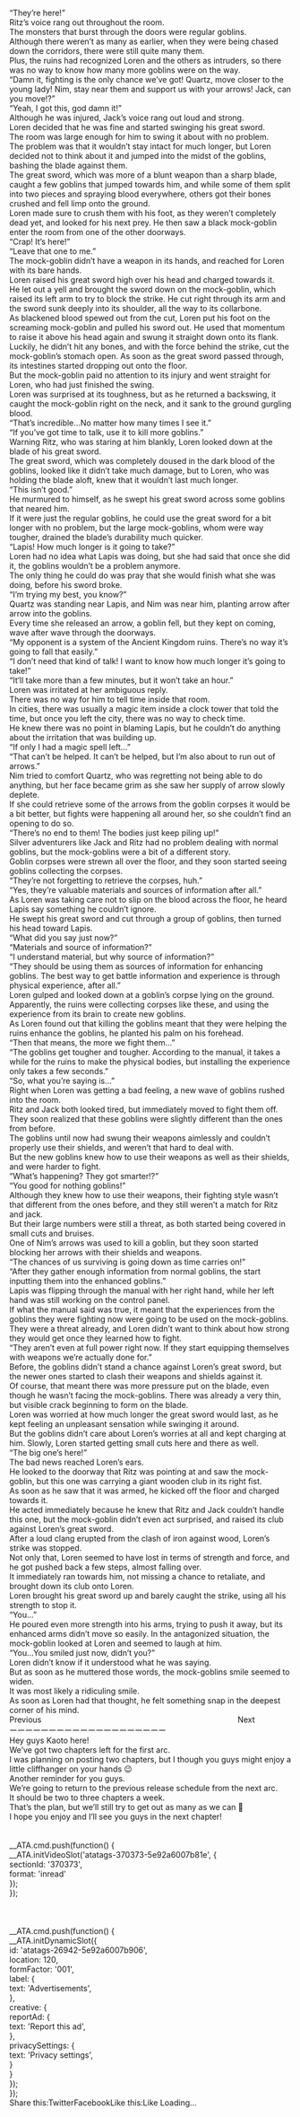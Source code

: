 <br/>
“They’re here!”<br/>
Ritz’s voice rang out throughout the room.<br/>
The monsters that burst through the doors were regular goblins.<br/>
Although there weren’t as many as earlier, when they were being chased down the corridors, there were still quite many them.<br/>
Plus, the ruins had recognized Loren and the others as intruders, so there was no way to know how many more goblins were on the way.<br/>
“Damn it, fighting is the only chance we’ve got! Quartz, move closer to the young lady! Nim, stay near them and support us with your arrows! Jack, can you move!?”<br/>
“Yeah, I got this, god damn it!”<br/>
Although he was injured, Jack’s voice rang out loud and strong.<br/>
Loren decided that he was fine and started swinging his great sword.<br/>
The room was large enough for him to swing it about with no problem.<br/>
The problem was that it wouldn’t stay intact for much longer, but Loren decided not to think about it and jumped into the midst of the goblins, bashing the blade against them.<br/>
The great sword, which was more of a blunt weapon than a sharp blade, caught a few goblins that jumped towards him, and while some of them split into two pieces and spraying blood everywhere, others got their bones crushed and fell limp onto the ground.<br/>
Loren made sure to crush them with his foot, as they weren’t completely dead yet, and looked for his next prey. He then saw a black mock-goblin enter the room from one of the other doorways.<br/>
“Crap! It’s here!”<br/>
“Leave that one to me.”<br/>
The mock-goblin didn’t have a weapon in its hands, and reached for Loren with its bare hands.<br/>
Loren raised his great sword high over his head and charged towards it.<br/>
He let out a yell and brought the sword down on the mock-goblin, which raised its left arm to try to block the strike. He cut right through its arm and the sword sunk deeply into its shoulder, all the way to its collarbone.<br/>
As blackened blood spewed out from the cut, Loren put his foot on the screaming mock-goblin and pulled his sword out. He used that momentum to raise it above his head again and swung it straight down onto its flank.<br/>
Luckily, he didn’t hit any bones, and with the force behind the strike, cut the mock-goblin’s stomach open. As soon as the great sword passed through, its intestines started dropping out onto the floor.<br/>
But the mock-goblin paid no attention to its injury and went straight for Loren, who had just finished the swing.<br/>
Loren was surprised at its toughness, but as he returned a backswing, it caught the mock-goblin right on the neck, and it sank to the ground gurgling blood.<br/>
“That’s incredible…No matter how many times I see it.”<br/>
“If you’ve got time to talk, use it to kill more goblins.”<br/>
Warning Ritz, who was staring at him blankly, Loren looked down at the blade of his great sword.<br/>
The great sword, which was completely doused in the dark blood of the goblins, looked like it didn’t take much damage, but to Loren, who was holding the blade aloft, knew that it wouldn’t last much longer.<br/>
“This isn’t good.”<br/>
He murmured to himself, as he swept his great sword across some goblins that neared him.<br/>
If it were just the regular goblins, he could use the great sword for a bit longer with no problem, but the large mock-goblins, whom were way tougher, drained the blade’s durability much quicker.<br/>
“Lapis! How much longer is it going to take?”<br/>
Loren had no idea what Lapis was doing, but she had said that once she did it, the goblins wouldn’t be a problem anymore.<br/>
The only thing he could do was pray that she would finish what she was doing, before his sword broke.<br/>
“I’m trying my best, you know?”<br/>
Quartz was standing near Lapis, and Nim was near him, planting arrow after arrow into the goblins.<br/>
Every time she released an arrow, a goblin fell, but they kept on coming, wave after wave through the doorways.<br/>
“My opponent is a system of the Ancient Kingdom ruins. There’s no way it’s going to fall that easily.”<br/>
“I don’t need that kind of talk! I want to know how much longer it’s going to take!”<br/>
“It’ll take more than a few minutes, but it won’t take an hour.”<br/>
Loren was irritated at her ambiguous reply.<br/>
There was no way for him to tell time inside that room.<br/>
In cities, there was usually a magic item inside a clock tower that told the time, but once you left the city, there was no way to check time.<br/>
He knew there was no point in blaming Lapis, but he couldn’t do anything about the irritation that was building up.<br/>
“If only I had a magic spell left…”<br/>
“That can’t be helped. It can’t be helped, but I’m also about to run out of arrows.”<br/>
Nim tried to comfort Quartz, who was regretting not being able to do anything, but her face became grim as she saw her supply of arrow slowly deplete.<br/>
If she could retrieve some of the arrows from the goblin corpses it would be a bit better, but fights were happening all around her, so she couldn’t find an opening to do so.<br/>
“There’s no end to them! The bodies just keep piling up!”<br/>
Silver adventurers like Jack and Ritz had no problem dealing with normal goblins, but the mock-goblins were a bit of a different story.<br/>
Goblin corpses were strewn all over the floor, and they soon started seeing goblins collecting the corpses.<br/>
“They’re not forgetting to retrieve the corpses, huh.”<br/>
“Yes, they’re valuable materials and sources of information after all.”<br/>
As Loren was taking care not to slip on the blood across the floor, he heard Lapis say something he couldn’t ignore.<br/>
He swept his great sword and cut through a group of goblins, then turned his head toward Lapis.<br/>
“What did you say just now?”<br/>
“Materials and source of information?”<br/>
“I understand material, but why source of information?”<br/>
“They should be using them as sources of information for enhancing goblins. The best way to get battle information and experience is through physical experience, after all.”<br/>
Loren gulped and looked down at a goblin’s corpse lying on the ground.<br/>
Apparently, the ruins were collecting corpses like these, and using the experience from its brain to create new goblins.<br/>
As Loren found out that killing the goblins meant that they were helping the ruins enhance the goblins, he planted his palm on his forehead.<br/>
“Then that means, the more we fight them…”<br/>
“The goblins get tougher and tougher. According to the manual, it takes a while for the ruins to make the physical bodies, but installing the experience only takes a few seconds.”<br/>
“So, what you’re saying is…”<br/>
Right when Loren was getting a bad feeling, a new wave of goblins rushed into the room.<br/>
Ritz and Jack both looked tired, but immediately moved to fight them off.<br/>
They soon realized that these goblins were slightly different than the ones from before.<br/>
The goblins until now had swung their weapons aimlessly and couldn’t properly use their shields, and weren’t that hard to deal with.<br/>
But the new goblins knew how to use their weapons as well as their shields, and were harder to fight.<br/>
“What’s happening? They got smarter!?”<br/>
“You good for nothing goblins!”<br/>
Although they knew how to use their weapons, their fighting style wasn’t that different from the ones before, and they still weren’t a match for Ritz and jack.<br/>
But their large numbers were still a threat, as both started being covered in small cuts and bruises.<br/>
One of Nim’s arrows was used to kill a goblin, but they soon started blocking her arrows with their shields and weapons.<br/>
“The chances of us surviving is going down as time carries on!”<br/>
“After they gather enough information from normal goblins, the start inputting them into the enhanced goblins.”<br/>
Lapis was flipping through the manual with her right hand, while her left hand was still working on the control panel.<br/>
If what the manual said was true, it meant that the experiences from the goblins they were fighting now were going to be used on the mock-goblins.<br/>
They were a threat already, and Loren didn’t want to think about how strong they would get once they learned how to fight.<br/>
“They aren’t even at full power right now. If they start equipping themselves with weapons we’re actually done for.”<br/>
Before, the goblins didn’t stand a chance against Loren’s great sword, but the newer ones started to clash their weapons and shields against it.<br/>
Of course, that meant there was more pressure put on the blade, even though he wasn’t facing the mock-goblins. There was already a very thin, but visible crack beginning to form on the blade.<br/>
Loren was worried at how much longer the great sword would last, as he kept feeling an unpleasant sensation while swinging it around.<br/>
But the goblins didn’t care about Loren’s worries at all and kept charging at him. Slowly, Loren started getting small cuts here and there as well.<br/>
“The big one’s here!”<br/>
The bad news reached Loren’s ears.<br/>
He looked to the doorway that Ritz was pointing at and saw the mock-goblin, but this one was carrying a giant wooden club in its right fist.<br/>
As soon as he saw that it was armed, he kicked off the floor and charged towards it.<br/>
He acted immediately because he knew that Ritz and Jack couldn’t handle this one, but the mock-goblin didn’t even act surprised, and raised its club against Loren’s great sword.<br/>
After a loud clang erupted from the clash of iron against wood, Loren’s strike was stopped.<br/>
Not only that, Loren seemed to have lost in terms of strength and force, and he got pushed back a few steps, almost falling over.<br/>
It immediately ran towards him, not missing a chance to retaliate, and brought down its club onto Loren.<br/>
Loren brought his great sword up and barely caught the strike, using all his strength to stop it.<br/>
“You…”<br/>
He poured even more strength into his arms, trying to push it away, but its enhanced arms didn’t move so easily. In the antagonized situation, the mock-goblin looked at Loren and seemed to laugh at him.<br/>
“You…You smiled just now, didn’t you?”<br/>
Loren didn’t know if it understood what he was saying.<br/>
But as soon as he muttered those words, the mock-goblins smile seemed to widen.<br/>
It was most likely a ridiculing smile.<br/>
As soon as Loren had that thought, he felt something snap in the deepest corner of his mind.<br/>
Previous                                                                                         Next<br/>
ーーーーーーーーーーーーーーーーーーーー<br/>
Hey guys Kaoto here!<br/>
We’ve got two chapters left for the first arc.<br/>
I was planning on posting two chapters, but I though you guys might enjoy a little cliffhanger on your hands 😉<br/>
Another reminder for you guys.<br/>
We’re going to return to the previous release schedule from the next arc.<br/>
It should be two to three chapters a week.<br/>
That’s the plan, but we’ll still try to get out as many as we can 🙂<br/>
I hope you enjoy and I’ll see you guys in the next chapter!<br/>
<br/>
<br/>
            __ATA.cmd.push(function() {<br/>
                __ATA.initVideoSlot('atatags-370373-5e92a6007b81e', {<br/>
                    sectionId: '370373',<br/>
                    format: 'inread'<br/>
                });<br/>
            });<br/>
        <br/>
 <br/>
<br/>
				__ATA.cmd.push(function() {<br/>
					__ATA.initDynamicSlot({<br/>
						id: 'atatags-26942-5e92a6007b906',<br/>
						location: 120,<br/>
						formFactor: '001',<br/>
						label: {<br/>
							text: 'Advertisements',<br/>
						},<br/>
						creative: {<br/>
							reportAd: {<br/>
								text: 'Report this ad',<br/>
							},<br/>
							privacySettings: {<br/>
								text: 'Privacy settings',<br/>
							}<br/>
						}<br/>
					});<br/>
				});<br/>
			Share this:TwitterFacebookLike this:Like Loading...<br/>
<br/>
 